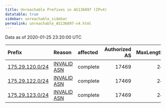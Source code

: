 ```yaml
---
title: Unreachable Prefixes in AS136897 (IPv4)
datatable: true
sidebar: unreachable_sidebar
permalink: unreachable_AS136897-v4.html
---
```


Data as of 2020-01-25 23:20:00 UTC


<div class="datatable-begin"></div>

| Prefix                                                   | Reason                                                                                                  | affected   |   Authorized AS |   MaxLength | Anchor                                       |   unreachable /24s |
|:---------------------------------------------------------|:--------------------------------------------------------------------------------------------------------|:-----------|----------------:|------------:|:---------------------------------------------|-------------------:|
| [175.29.120.0/24](https://stat.ripe.net/175.29.120.0/24) | [INVALID ASN](https://rpki-validator.ripe.net/announcement-preview?asn=AS136897&prefix=175.29.120.0/24) | complete   |           17469 |          24 | [APNIC](unreachable_APNIC_RPKI_Root-v4.html) |                  1 |
| [175.29.122.0/24](https://stat.ripe.net/175.29.122.0/24) | [INVALID ASN](https://rpki-validator.ripe.net/announcement-preview?asn=AS136897&prefix=175.29.122.0/24) | complete   |           17469 |          24 | [APNIC](unreachable_APNIC_RPKI_Root-v4.html) |                  1 |
| [175.29.123.0/24](https://stat.ripe.net/175.29.123.0/24) | [INVALID ASN](https://rpki-validator.ripe.net/announcement-preview?asn=AS136897&prefix=175.29.123.0/24) | complete   |           17469 |          24 | [APNIC](unreachable_APNIC_RPKI_Root-v4.html) |                  1 |

<div class="datatable-end"></div>